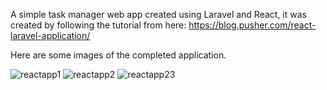 A simple task manager web app created using Laravel and React, it was created by following the tutorial from here: https://blog.pusher.com/react-laravel-application/

Here are some images of the completed application.


![reactapp1](https://user-images.githubusercontent.com/4097869/45131410-75683b80-b152-11e8-8cb3-34097399e428.png)
![reactapp2](https://user-images.githubusercontent.com/4097869/45131412-78fbc280-b152-11e8-9ea3-965a4581d9ef.png)
![reactapp23](https://user-images.githubusercontent.com/4097869/45131414-7ac58600-b152-11e8-8611-7b5c840d0f0d.png)
